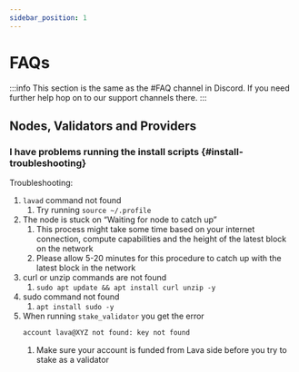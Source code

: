 ```yaml
---
sidebar_position: 1
---
```


# FAQs

:::info
This section is the same as the #FAQ channel in Discord. If you need further help hop on to our support channels there.
:::

## Nodes, Validators and Providers
### I have problems running the install scripts {#install-troubleshooting}

Troubleshooting:

1. `lavad` command not found
    1. Try running `source ~/.profile`
2. The node is stuck on “Waiting for node to catch up”
    1. This process might take some time based on your internet connection, compute capabilities and the height of the latest block on the network
    2. Please allow 5-20 minutes for this procedure to catch up with the latest block in the network
3. curl or unzip commands are not found
    1. `sudo apt update && apt install curl unzip -y`
4. sudo command not found
    1. `apt install sudo -y`
5. When running `stake_validator` you get the error
    ```bash
    account lava@XYZ not found: key not found
    ```
    1. Make sure your account is funded from Lava side before you try to stake as a validator
